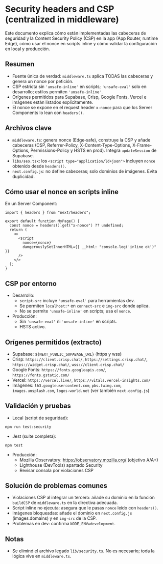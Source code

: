 # Security headers and CSP (centralized in middleware)

Este documento explica cómo están implementadas las cabeceras de seguridad y la Content Security Policy (CSP) en la app (App Router, runtime Edge), cómo usar el nonce en scripts inline y cómo validar la configuración en local y producción.

## Resumen

- Fuente única de verdad: `middleware.ts` aplica TODAS las cabeceras y genera un nonce por petición.
- CSP estricta sin `'unsafe-inline'` en scripts; `'unsafe-eval'` solo en desarrollo; estilos permiten `'unsafe-inline'`.
- Orígenes permitidos para Supabase, Crisp, Google Fonts, Vercel e imágenes están listados explícitamente.
- El nonce se expone en el request header `x-nonce` para que los Server Components lo lean con `headers()`.

## Archivos clave

- `middleware.ts`: genera nonce (Edge‑safe), construye la CSP y añade cabeceras (CSP, Referrer-Policy, X-Content-Type-Options, X-Frame-Options, Permissions-Policy y HSTS en prod). Integra `updateSession` de Supabase.
- `libs/seo.tsx`: los `<script type="application/ld+json">` incluyen `nonce` obtenido desde `headers()`.
- `next.config.js`: no define cabeceras; solo dominios de imágenes. Evita duplicidad.

## Cómo usar el nonce en scripts inline

En un Server Component:

```tsx
import { headers } from "next/headers";

export default function MyPage() {
  const nonce = headers().get("x-nonce") ?? undefined;
  return (
    <>
      <script
        nonce={nonce}
        dangerouslySetInnerHTML={{ __html: "console.log('inline ok')" }}
      />
    </>
  );
}
```

## CSP por entorno

- Desarrollo:
  - `script-src` incluye `'unsafe-eval'` para herramientas dev.
  - Se permiten `localhost:*` en `connect-src` e `img-src` donde aplica.
  - No se permite `'unsafe-inline'` en scripts; usa el `nonce`.
- Producción:
  - Sin `'unsafe-eval'` ni `'unsafe-inline'` en scripts.
  - HSTS activo.

## Orígenes permitidos (extracto)

- Supabase: `${NEXT_PUBLIC_SUPABASE_URL}` (https y wss)
- Crisp: `https://client.crisp.chat/`, `https://settings.crisp.chat/`, `https://widget.crisp.chat/`, `wss://client.crisp.chat/`
- Google Fonts: `https://fonts.googleapis.com/`, `https://fonts.gstatic.com/`
- Vercel: `https://vercel.live/`, `https://vitals.vercel-insights.com/`
- Imágenes: `lh3.googleusercontent.com`, `pbs.twimg.com`, `images.unsplash.com`, `logos-world.net` (ver también `next.config.js`)

## Validación y pruebas

- Local (script de seguridad):

```powershell
npm run test:security
```

- Jest (suite completa):

```powershell
npm test
```

- Producción:
  - Mozilla Observatory: https://observatory.mozilla.org/ (objetivo A/A+)
  - Lighthouse (DevTools) apartado Security
  - Revisar consola por violaciones CSP

## Solución de problemas comunes

- Violaciones CSP al integrar un tercero: añade su dominio en la función `buildCSP` de `middleware.ts` en la directiva adecuada.
- Script inline no ejecuta: asegura que le pasas `nonce` leído con `headers()`.
- Imágenes bloqueadas: añade el dominio en `next.config.js` (images.domains) y en `img-src` de la CSP.
- Problemas en dev: confirma `NODE_ENV=development`.

## Notas

- Se eliminó el archivo legado `lib/security.ts`. No es necesario; toda la lógica vive en `middleware.ts`.